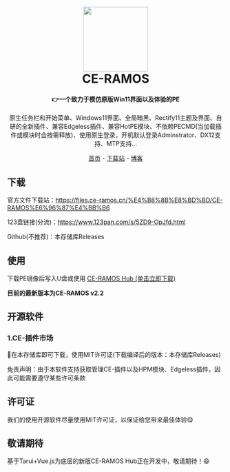 <h1 align="center">
  <br>
<img src="https://avatars.githubusercontent.com/u/126374901?s=400&u=8a44ae595278573eac68b75ecf5f129defac9449&v=4" width="150"/>
  <br>
  CE-RAMOS
  <br>
</h1>

<h4 align="center">👉一个致力于模仿原版Win11界面以及体验的PE</h4>

<p align="center">原生任务栏和开始菜单、Windows11界面、全局暗黑、Rectify11主题及界面、自研的全新插件、兼容Edgeless插件、兼容HotPE模块、不依赖PECMD(当加载插件或模块时会按需释放)、使用原生登录，开机默认登录Adminstrator、DX12支持、MTP支持...</p>

<p align="center">
  <a href="https://home.ce-ramos.cn">首页</a> -
  <a href="https://files.ce-ramos.cn">下载站</a>  -
  <a href="https://ce-ramos.cn">博客</a> 
</p>

## 下载

官方文件下载站：https://files.ce-ramos.cn/%E4%B8%8B%E8%BD%BD/CE-RAMOS%E6%96%87%E4%BB%B6<div>

123盘链接(分流)：https://www.123pan.com/s/5ZD9-OpJfd.html<div>
Github(不推荐)：本存储库Releases<div>

## 使用
下载PE镜像后写入U盘或使用 <a href="https://files.ce-ramos.cn/d/%E4%B8%8B%E8%BD%BD/CE-RAMOS%E6%96%87%E4%BB%B6/CE-RAMOS%20Hub/CE-RAMOS%20Hub.exe">CE-RAMOS Hub (单击立即下载)</a>

**目前的最新版本为CE-RAMOS v2.2**

## 开源软件

### 1.CE-插件市场

🤟在本存储库即可下载，使用MIT许可证(下载编译后的版本：本存储库Releases)<div>
免责声明：由于本软件支持获取管理CE-插件以及HPM模块、Edgeless插件，因此可能需要遵守某些许可条款

## 许可证

我们的使用开源软件尽量使用MIT许可证，以保证给您带来最佳体验😋

## 敬请期待
基于Tarui+Vue.js为底层的新版CE-RAMOS Hub正在开发中，敬请期待！😄
